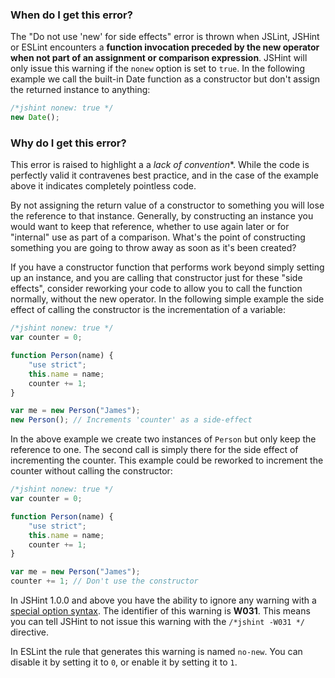 <!---
{
    "titles": [
        "Do not use 'new' for side effects",
        "W031"
    ],
    "slugs": [
        "do-not-use-new-for-side-effects",
        "w031"
    ],
    "linters": [
        "jslint",
        "jshint",
        "eslint"
    ],
    "author": "jallardice"
}
-->

### When do I get this error?

The "Do not use 'new' for side effects" error is thrown when JSLint, JSHint or
ESLint encounters a **function invocation preceded by the new operator when not
part of an assignment or comparison expression**. JSHint will only issue this
warning if the `nonew` option is set to `true`.  In the following example we
call the built-in Date function as a constructor but don't assign the returned
instance to anything:

<!---
{
    "linter": "jslint",
    "eslint": {
        "no-new": 1
    }
}
-->
```javascript
/*jshint nonew: true */
new Date();
```

### Why do I get this error?

This error is raised to highlight a a *lack of convention**. While the code is
perfectly valid it contravenes best practice, and in the case of the example
above it indicates completely pointless code.

By not assigning the return value of a constructor to something you will lose
the reference to that instance. Generally, by constructing an instance you would
want to keep that reference, whether to use again later or for "internal" use as
part of a comparison. What's the point of constructing something you are going
to throw away as soon as it's been created?

If you have a constructor function that performs work beyond simply setting up
an instance, and you are calling that constructor just for these "side effects",
consider reworking your code to allow you to call the function normally, without
the new operator. In the following simple example the side effect of calling the
constructor is the incrementation of a variable:

<!---
{
    "linter": "jslint",
    "eslint": {
        "no-new": 1
    }
}
-->
```js
/*jshint nonew: true */
var counter = 0;

function Person(name) {
    "use strict";
    this.name = name;
    counter += 1;
}

var me = new Person("James");
new Person(); // Increments 'counter' as a side-effect
```

In the above example we create two instances of `Person` but only keep the
reference to one. The second call is simply there for the side effect of
incrementing the counter. This example could be reworked to increment the
counter without calling the constructor:

<!---
{
    "linter": "jslint",
    "eslint": {
        "no-new": 1
    }
}
-->
```js
/*jshint nonew: true */
var counter = 0;

function Person(name) {
    "use strict";
    this.name = name;
    counter += 1;
}

var me = new Person("James");
counter += 1; // Don't use the constructor
```

In JSHint 1.0.0 and above you have the ability to ignore any warning with a
[special option syntax][jshintopts]. The identifier of this warning is **W031**.
This means you can tell JSHint to not issue this warning with the `/*jshint
-W031 */` directive.

In ESLint the rule that generates this warning is named `no-new`. You can
disable it by setting it to `0`, or enable it by setting it to `1`.

[jshintopts]: http://jshint.com/docs/#options
[es5-12.6.4]: http://es5.github.io/#x12.6.4
